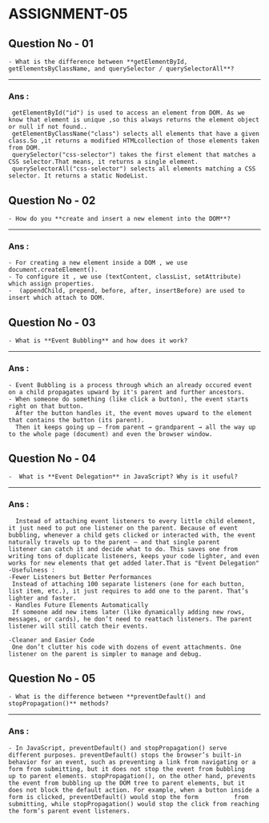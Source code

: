 # ASSIGNMENT-05

## Question No - 01
    - What is the difference between **getElementById, getElementsByClassName, and querySelector / querySelectorAll**?
---
### Ans :
     getElementById("id") is used to access an element from DOM. As we know that element is unique ,so this always returns the element object or null if not found..
     getElementByClassName("class") selects all elements that have a given class.So ,it returns a modified HTMLcollection of those elements taken from DOM.
     querySelector("css-selector") takes the first element that matches a CSS selector.That means, it returns a single element.
     querySelectorAll("css-selector") selects all elements matching a CSS selector. It returns a static NodeList.
     
## Question No - 02
    - How do you **create and insert a new element into the DOM**?
---
### Ans : 
    - For creating a new element inside a DOM , we use document.createElement().
    - To configure it , we use (textContent, classList, setAttribute) which assign properties.
    -  (appendChild, prepend, before, after, insertBefore) are used to insert which attach to DOM.
    
## Question No - 03
    - What is **Event Bubbling** and how does it work?
---
### Ans :
    - Event Bubbling is a process through which an already occured event on a child propagates upward by it's parent and further ancestors.
    - When someone do something (like click a button), the event starts right on that button.
      After the button handles it, the event moves upward to the element that contains the button (its parent).
      Then it keeps going up — from parent → grandparent → all the way up to the whole page (document) and even the browser window.
      
## Question No - 04
    -  What is **Event Delegation** in JavaScript? Why is it useful?
---
### Ans :
      Instead of attaching event listeners to every little child element, it just need to put one listener on the parent. Because of event bubbling, whenever a child gets clicked or interacted with, the event naturally travels up to the parent — and that single parent         listener can catch it and decide what to do. This saves one from writing tons of duplicate listeners, keeps your code lighter, and even works for new elements that get added later.That is "Event Delegation"
    -Usefulness :
    -Fewer Listeners but Better Performances
     Instead of attaching 100 separate listeners (one for each button, list item, etc.), it just requires to add one to the parent. That’s lighter and faster.
    - Handles Future Elements Automatically
     If someone add new items later (like dynamically adding new rows, messages, or cards), he don’t need to reattach listeners. The parent listener will still catch their events.

    -Cleaner and Easier Code
     One don’t clutter his code with dozens of event attachments. One listener on the parent is simpler to manage and debug.

## Question No - 05
    - What is the difference between **preventDefault() and stopPropagation()** methods?
---
### Ans :
    - In JavaScript, preventDefault() and stopPropagation() serve different purposes. preventDefault() stops the browser’s built-in behavior for an event, such as preventing a link from navigating or a form from submitting, but it does not stop the event from bubbling        up to parent elements. stopPropagation(), on the other hand, prevents the event from bubbling up the DOM tree to parent elements, but it does not block the default action. For example, when a button inside a form is clicked, preventDefault() would stop the form          from submitting, while stopPropagation() would stop the click from reaching the form’s parent event listeners.

